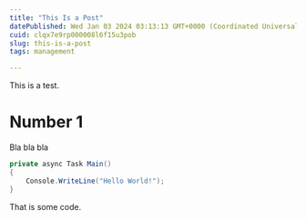 ```yaml
---
title: "This Is a Post"
datePublished: Wed Jan 03 2024 03:13:13 GMT+0000 (Coordinated Universal Time)
cuid: clqx7e9rp000008l6f15u3pob
slug: this-is-a-post
tags: management

---
```


This is a test.

# Number 1

Bla bla bla

```csharp
private async Task Main()
{
    Console.WriteLine("Hello World!");
}
```

That is some code.